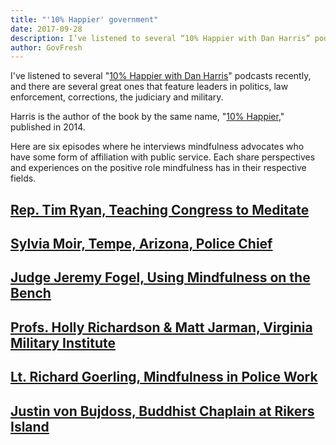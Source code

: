 ```yaml
---
title: "'10% Happier' government"
date: 2017-09-28
description: I’ve listened to several “10% Happier with Dan Harris” podcasts recently, and there are several great ones that feature leaders in politics, law enforcement, corrections, the judiciary and military.
author: GovFresh
---
```


I've listened to several "<a href="http://www.10percenthappier.com/">10% Happier with Dan Harris</a>" podcasts recently, and there are several great ones that feature leaders in politics, law enforcement, corrections, the judiciary and military.

Harris is the author of the book by the same name, "<a href="https://www.amazon.com/10-Happier-Self-Help-Actually-Works/dp/0062265431">10% Happier</a>," published in 2014.

Here are six episodes where he interviews mindfulness advocates who have some form of affiliation with public service. Each share perspectives and experiences on the positive role mindfulness has in their respective fields.

<h2><a href="https://www.stitcher.com/podcast/abc-news/10-happier/e/50681729">Rep. Tim Ryan, Teaching Congress to Meditate</a></h2>



<h2><a href="https://www.stitcher.com/podcast/abc-news/10-happier/e/49367418">Sylvia Moir, Tempe, Arizona, Police Chief</a></h2>



<h2><a href="https://www.stitcher.com/podcast/abc-news/10-happier/e/48046773">Judge Jeremy Fogel, Using Mindfulness on the Bench</a></h2>



<h2><a href="https://www.stitcher.com/podcast/abc-news/10-happier/e/49440845">Profs. Holly Richardson &amp; Matt Jarman, Virginia Military Institute</a></h2>



<h2><a href="https://www.stitcher.com/podcast/abc-news/10-happier/e/50829497">Lt. Richard Goerling, Mindfulness in Police Work</a></h2>



<h2><a href="https://www.stitcher.com/podcast/abc-news/10-happier/e/51357033">Justin von Bujdoss, Buddhist Chaplain at Rikers Island</a></h2>



